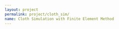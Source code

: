 ```yaml
---
layout: project
permalink: project/cloth_sim/
name: Cloth Simulation with Finite Element Method
---
```

